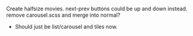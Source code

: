 Create halfsize movies.
next-prev buttons could be up and down instead.
remove carousel.scss and merge into normal?
- Should just be list/carousel and tiles now.